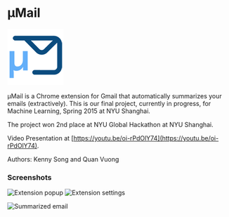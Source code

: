 # μMail

![μMail logo](/extension/img/icon128.png?raw=true)

μMail is a Chrome extension for Gmail that automatically summarizes your emails (extractively). This is our final project, currently in progress, for Machine Learning, Spring 2015 at NYU Shanghai.

The project won 2nd place at NYU Global Hackathon at NYU Shanghai.

Video Presentation at [https://youtu.be/oi-rPdOlY74](https://youtu.be/oi-rPdOlY74).

Authors: Kenny Song and Quan Vuong

### Screenshots

![Extension popup](https://raw.githubusercontent.com/kennysong/uMail/master/extension/img/readme/Popup.png)
![Extension settings](https://raw.githubusercontent.com/kennysong/uMail/master/extension/img/readme/Settings.png)

![Summarized email](https://raw.githubusercontent.com/kennysong/uMail/master/extension/img/readme/Gmail.png)

